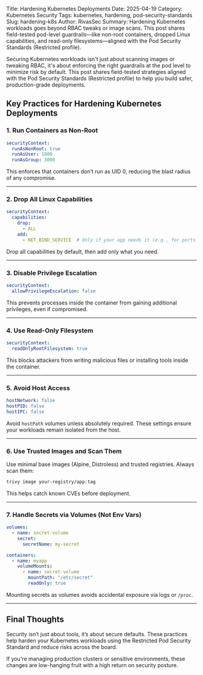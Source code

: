 Title: Hardening Kubernetes Deployments
Date: 2025-04-19
Category: Kubernetes Security
Tags: kubernetes, hardening, pod-security-standards
Slug: hardening-k8s
Author: RivasSec
Summary: Hardening Kubernetes workloads goes beyond RBAC tweaks or image scans. This post shares field-tested pod-level guardrails—like non-root containers, dropped Linux capabilities, and read-only filesystems—aligned with the Pod Security Standards (Restricted profile).

Securing Kubernetes workloads isn't just about scanning images or tweaking RBAC, it's about enforcing the right guardrails at the pod level to minimize risk by default. This post shares field-tested strategies aligned with the Pod Security Standards (Restricted profile) to help you build safer, production-grade deployments.

## Key Practices for Hardening Kubernetes Deployments

### 1. Run Containers as Non-Root

```yaml
securityContext:
  runAsNonRoot: true
  runAsUser: 1000
  runAsGroup: 3000
```

This enforces that containers don’t run as UID 0, reducing the blast radius of any compromise.

---

### 2. Drop All Linux Capabilities

```yaml
securityContext:
  capabilities:
    drop:
      - ALL
    add:
      - NET_BIND_SERVICE  # Only if your app needs it (e.g., for ports <1024)
```

Drop all capabilities by default, then add only what you need.

---

### 3. Disable Privilege Escalation

```yaml
securityContext:
  allowPrivilegeEscalation: false
```

This prevents processes inside the container from gaining additional privileges, even if compromised.

---

### 4. Use Read-Only Filesystem

```yaml
securityContext:
  readOnlyRootFilesystem: true
```

This blocks attackers from writing malicious files or installing tools inside the container.

---

### 5. Avoid Host Access

```yaml
hostNetwork: false
hostPID: false
hostIPC: false
```

Avoid `hostPath` volumes unless absolutely required. These settings ensure your workloads remain isolated from the host.

---

### 6. Use Trusted Images and Scan Them

Use minimal base images (Alpine, Distroless) and trusted registries. Always scan them:

```bash
trivy image your-registry/app:tag
```

This helps catch known CVEs before deployment.

---

### 7. Handle Secrets via Volumes (Not Env Vars)

```yaml
volumes:
  - name: secret-volume
    secret:
      secretName: my-secret

containers:
  - name: myapp
    volumeMounts:
      - name: secret-volume
        mountPath: "/etc/secret"
        readOnly: true
```

Mounting secrets as volumes avoids accidental exposure via logs or `/proc`.

---

## Final Thoughts

Security isn’t just about tools, it’s about secure defaults. These practices help harden your Kubernetes workloads using the Restricted Pod Security Standard and reduce risks across the board.

If you're managing production clusters or sensitive environments, these changes are low-hanging fruit with a high return on security posture.
